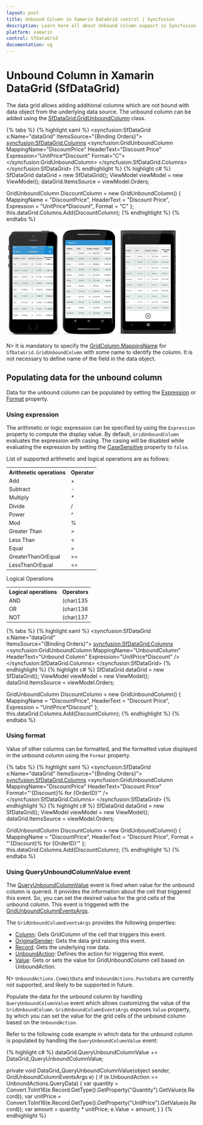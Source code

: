 ```yaml
---
layout: post
title: Unbound Column in Xamarin DataGrid control | Syncfusion
description: Learn here all about Unbound Column support in Syncfusion Xamarin DataGrid (SfDataGrid) control and more.
platform: xamarin
control: SfDataGrid
documentation: ug
---
```


# Unbound Column in Xamarin DataGrid (SfDataGrid)

The data grid allows adding additional columns which are not bound with data object from the underlying data source. The unbound column can be added using the [SfDataGrid.GridUnboundColumn](http://help.syncfusion.com/cr/xamarin/Syncfusion.SfDataGrid.XForms.GridUnboundColumn.html) class.

{% tabs %}
{% highlight xaml %}
<syncfusion:SfDataGrid x:Name="dataGrid" 
                       ItemsSource="{Binding Orders}">
    <syncfusion:SfDataGrid.Columns>
        <syncfusion:GridUnboundColumn MappingName="DiscountPrice"
                                      HeaderText="Discount Price"
                                      Expression="UnitPrice*Discount"
                                      Format="C">
        </syncfusion:GridUnboundColumn>
    </syncfusion:SfDataGrid.Columns>
</syncfusion:SfDataGrid>
{% endhighlight %}
{% highlight c# %}
SfDataGrid dataGrid = new SfDataGrid();
ViewModel viewModel = new ViewModel();
dataGrid.ItemsSource = viewModel.Orders;

GridUnboundColumn DiscountColumn = new GridUnboundColumn()
{
    MappingName = "DiscountPrice",
    HeaderText = "Discount Price",
    Expression = "UnitPrice*Discount",
    Format = "C"
};
this.dataGrid.Columns.Add(DiscountColumn);
{% endhighlight %}
{% endtabs %}

![DataGrid with unbound columns](SfDataGrid_images/UnboundColumn.png)

N> It is mandatory to specify the [GridColumn.MappingName](https://help.syncfusion.com/cr/xamarin/Syncfusion.SfDataGrid.XForms.GridColumn.html#Syncfusion_SfDataGrid_XForms_GridColumn_MappingName) for `SfDataGrid.GridUnboundColumn` with some name to identify the column. It is not necessary to define name of the field in the data object.

## Populating data for the unbound column

Data for the unbound column can be populated by setting the [Expression](https://help.syncfusion.com/cr/xamarin/Syncfusion.SfDataGrid.XForms.GridUnboundColumn.html#Syncfusion_SfDataGrid_XForms_GridUnboundColumn_Expression) or [Format](https://help.syncfusion.com/cr/xamarin/Syncfusion.SfDataGrid.XForms.GridColumn.html#Syncfusion_SfDataGrid_XForms_GridColumn_Format) property.

### Using expression

The arithmetic or logic expression can be specified by using the `Expression` property to compute the display value. By default, `GridUnboundColumn` evaluates the expression with casing. The casing will be disabled while evaluating the expression by setting the [CaseSensitive](https://help.syncfusion.com/cr/xamarin/Syncfusion.SfDataGrid.XForms.GridUnboundColumn.html#Syncfusion_SfDataGrid_XForms_GridUnboundColumn_CaseSensitive) property to `false`.

List of supported arithmetic and logical operations are as follows:

<table>
<tr>
<th>
Arithmetic operations
</th>
<th>
Operator
</th>
</tr>
<tr>
<td>
Add
</td>
<td>
+
</td>
</tr>
<tr>
<td>
Subtract
</td>
<td>
-
</td>
</tr>
<tr>
<td>
Multiply
</td>
<td>
*
</td>
</tr>
<tr>
<td>
Divide
</td>
<td>
/
</td>
</tr>
<tr>
<td>
Power
</td>
<td>
^
</td>
</tr>
<tr>
<td>
Mod
</td>
<td>
%
</td>
</tr>
<tr>
<td>
Greater Than
</td>
<td>
>
</td>
</tr>
<tr>
<td>
Less Than
</td>
<td>
<
</td>
</tr>
<tr>
<td>
Equal
</td>
<td>
=
</td>
</tr>
<tr>
<td>
GreaterThanOrEqual
</td>
<td>
>=
</td>
</tr>
<tr>
<td>
LessThanOrEqual
</td>
<td>
<=
</td>
</tr>
</table>

Logical Operations

<table>
<tr>
<th>
Logical operations
</th>
<th>
Operators
</th>
</tr>
<tr>
<td>
AND
</td>
<td>
(char)135
</td>
</tr>
<tr>
<td>
OR
</td>
<td>
(char)136
</td>
</tr>
<tr>
<td>
NOT
</td>
<td>
(char)137
</td>
</tr>
</table>

{% tabs %}
{% highlight xaml %}
<syncfusion:SfDataGrid x:Name="dataGrid"                                                                       
                       ItemsSource="{Binding Orders}">
    <syncfusion:SfDataGrid.Columns>
        <syncfusion:GridUnboundColumn MappingName="UnboundColumn"
                                      HeaderText="Unbound Column"
                                      Expression="UnitPrice*Discount" />
    </syncfusion:SfDataGrid.Columns>
</syncfusion:SfDataGrid>
{% endhighlight %}
{% highlight c# %}
SfDataGrid dataGrid = new SfDataGrid();
ViewModel viewModel = new ViewModel();
dataGrid.ItemsSource = viewModel.Orders;

GridUnboundColumn DiscountColumn = new GridUnboundColumn()
{
    MappingName = "DiscountPrice",
    HeaderText = "Discount Price",
    Expression = "UnitPrice*Discount"
};
this.dataGrid.Columns.Add(DiscountColumn);
{% endhighlight %}
{% endtabs %}

### Using format

Value of other columns can be formatted, and the formatted value displayed in the unbound column using the `Format` property.

{% tabs %}
{% highlight xaml %}
<syncfusion:SfDataGrid x:Name="dataGrid"
                       ItemsSource="{Binding Orders}">
    <syncfusion:SfDataGrid.Columns>
        <syncfusion:GridUnboundColumn MappingName="DiscountPrice"
                                      HeaderText="Discount Price"
                                      Format="'{Discount}% for {OrderID}'" />
    </syncfusion:SfDataGrid.Columns>
</syncfusion:SfDataGrid>
{% endhighlight %}
{% highlight c# %}
SfDataGrid dataGrid = new SfDataGrid();
ViewModel viewModel = new ViewModel();
dataGrid.ItemsSource = viewModel.Orders;

GridUnboundColumn DiscountColumn = new GridUnboundColumn()
{
    MappingName = "DiscountPrice",
    HeaderText = "Discount Price",
    Format = "'{Discount}% for {OrderID}'"
};
this.dataGrid.Columns.Add(DiscountColumn);
{% endhighlight %}
{% endtabs %}

### Using QueryUnboundColumnValue event

The [QueryUnboundColumnValue](https://help.syncfusion.com/cr/xamarin/Syncfusion.SfDataGrid.XForms.SfDataGrid.html) event is fired when value for the unbound column is queried. It provides the information about the cell that triggered this event. So, you can set the desired value for the grid cells of the unbound column. This event is triggered with the [GridUnboundColumnEventsArgs](http://help.syncfusion.com/cr/xamarin/Syncfusion.SfDataGrid.XForms.GridUnboundColumnEventsArgs.html).

The `GridUnboundColumnEventsArgs` provides the following properties:

 * [Column](https://help.syncfusion.com/cr/xamarin/Syncfusion.SfDataGrid.XForms.GridUnboundColumnEventsArgs.html#Syncfusion_SfDataGrid_XForms_GridUnboundColumnEventsArgs_Column): Gets GridColumn of the cell that triggers this event.  
 * [OriginalSender](https://help.syncfusion.com/cr/xamarin/Syncfusion.SfDataGrid.XForms.GridEventArgs.html#Syncfusion_SfDataGrid_XForms_GridEventArgs_OriginalSender): Gets the data grid raising this event.
 * [Record](https://help.syncfusion.com/cr/xamarin/Syncfusion.SfDataGrid.XForms.GridUnboundColumnEventsArgs.html#Syncfusion_SfDataGrid_XForms_GridUnboundColumnEventsArgs_Record): Gets the underlying row data.  
 * [UnboundAction](https://help.syncfusion.com/cr/xamarin/Syncfusion.SfDataGrid.XForms.GridUnboundColumnEventsArgs.html#Syncfusion_SfDataGrid_XForms_GridUnboundColumnEventsArgs_UnboundAction): Defines the action for triggering this event.
 * [Value](https://help.syncfusion.com/cr/xamarin/Syncfusion.SfDataGrid.XForms.GridUnboundColumnEventsArgs.html#Syncfusion_SfDataGrid_XForms_GridUnboundColumnEventsArgs_Value): Gets or sets the value for GridUnboundColumn cell based on UnboundAction.

N> `UnboundActions.CommitData` and `UnboundActions.PasteData` are currently not supported, and likely to be supported in future.    

Populate the data for the unbound column by handling `QueryUnboundColumnValue` event which allows customizing the value of the `GridUnboundColumn`. `GridUnboundColumnEventsArgs` exposes `Value` property, by which you can set the value for the grid cells of the unbound column based on the `UnboundAction`.

Refer to the following code example in which data for the unbound column is populated by handling the `QueryUnboundColumnValue` event:

{% highlight c# %}
dataGrid.QueryUnboundColumnValue += DataGrid_QueryUnboundColumnValue;

private void DataGrid_QueryUnboundColumnValue(object sender, GridUnboundColumnEventsArgs e)
{
    if (e.UnboundAction == UnboundActions.QueryData)
    {
        var quantity = Convert.ToInt16(e.Record.GetType().GetProperty("Quantity").GetValue(e.Record));
        var unitPrice = Convert.ToInt16(e.Record.GetType().GetProperty("UnitPrice").GetValue(e.Record));
        var amount = quantity * unitPrice;
        e.Value = amount;
    }
}
{% endhighlight %}

